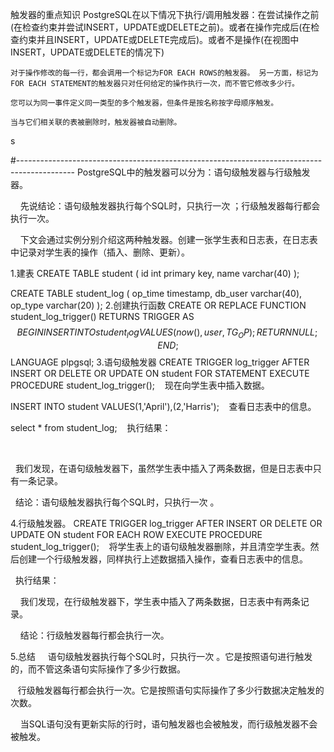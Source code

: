 触发器的重点知识
    PostgreSQL在以下情况下执行/调用触发器：在尝试操作之前(在检查约束并尝试INSERT，UPDATE或DELETE之前)。或者在操作完成后(在检查约束并且INSERT，UPDATE或DELETE完成后)。或者不是操作(在视图中INSERT，UPDATE或DELETE的情况下)

    对于操作修改的每一行，都会调用一个标记为FOR EACH ROWS的触发器。 另一方面，标记为FOR EACH STATEMENT的触发器只对任何给定的操作执行一次，而不管它修改多少行。

    您可以为同一事件定义同一类型的多个触发器，但条件是按名称按字母顺序触发。

    当与它们相关联的表被删除时，触发器被自动删除。
s


#--------------------------------------------------------------------------------------------
PostgreSQL中的触发器可以分为：语句级触发器与行级触发器。

    先说结论：语句级触发器执行每个SQL时，只执行一次 ；行级触发器每行都会执行一次。

    下文会通过实例分别介绍这两种触发器。创建一张学生表和日志表，在日志表中记录对学生表的操作（插入、删除、更新）。

1.建表
CREATE TABLE student (
 id   int primary key,
 name varchar(40)
);

CREATE TABLE student_log (
   op_time timestamp,
   db_user  varchar(40),
   op_type  varchar(20)
);
2.创建执行函数
CREATE OR REPLACE FUNCTION student_log_trigger()
RETURNS TRIGGER AS $$
BEGIN
   INSERT INTO student_log VALUES(now(), user, TG_OP);
   RETURN NULL;
END;
$$
LANGUAGE plpgsql;
3.语句级触发器
CREATE TRIGGER log_trigger
   AFTER INSERT OR DELETE OR UPDATE ON student
   FOR STATEMENT EXECUTE PROCEDURE student_log_trigger();
   现在向学生表中插入数据。

INSERT INTO student VALUES(1,'April'),(2,'Harris');
   查看日志表中的信息。

select * from student_log;
   执行结果：

  

  我们发现，在语句级触发器下，虽然学生表中插入了两条数据，但是日志表中只有一条记录。

  结论：语句级触发器执行每个SQL时，只执行一次 。

4.行级触发器。
CREATE TRIGGER log_trigger
    AFTER INSERT OR DELETE OR UPDATE ON student
   FOR EACH ROW EXECUTE PROCEDURE student_log_trigger();
   将学生表上的语句级触发器删除，并且清空学生表。然后创建一个行级触发器，同样执行上述数据插入操作，查看日志表中的信息。

  执行结果：



    我们发现，在行级触发器下，学生表中插入了两条数据，日志表中有两条记录。  

    结论：行级触发器每行都会执行一次。

5.总结
    语句级触发器执行每个SQL时，只执行一次 。它是按照语句进行触发的，而不管这条语句实际操作了多少行数据。

   行级触发器每行都会执行一次。它是按照语句实际操作了多少行数据决定触发的次数。

    当SQL语句没有更新实际的行时，语句触发器也会被触发，而行级触发器不会被触发。
